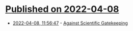 # [Published on 2022-04-08](index.md)

* [2022-04-08, 11:56:47](https://news.ycombinator.com/item?id=30955830) - [Against Scientific Gatekeeping](https://reason.com/2022/04/03/against-scientific-gatekeeping/)
